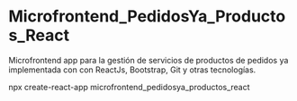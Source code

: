 # Microfrontend_PedidosYa_Productos_React
Microfrontend app para la gestión de servicios de productos de pedidos ya implementada con con ReactJs, Bootstrap, Git y otras tecnologías.


npx create-react-app microfrontend_pedidosya_productos_react
